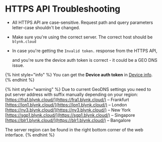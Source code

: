 # HTTPS API Troubleshooting

* All HTTPS API are case-sensitive. Request path and query parameters letter-case shouldn't be changed.
* Make sure you're using the correct server. The correct host should be `blynk.cloud`
*   In case you're getting the `Invalid token.` response from the HTTPS API,

    and you're sure the device auth token is correct - it could be a GEO DNS issue.&#x20;

{% hint style="info" %}
You can get the **Device auth token** in [Device info](../../getting-started/activating-devices/manual-device-activation.md#step-3-getting-auth-token).
{% endhint %}

{% hint style="warning" %}
Due to current GeoDNS settings you need to put server address with suffix manually depending on your region:\
[https://fra1.blynk.cloud/](https://fra1.blynk.cloud/) – Frankfurt\
[https://lon1.blynk.cloud/](https://lon1.blynk.cloud/) – London\
[https://ny3.blynk.cloud/](https://ny3.blynk.cloud/) – New York\
[https://sgp1.blynk.cloud/](https://sgp1.blynk.cloud/) – Singapore\
[https://blr1.blynk.cloud/](https://blr1.blynk.cloud/) – Bangalore

The server region can be found in the right bottom corner of the web interface.
{% endhint %}

